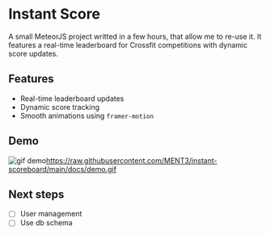 # Instant Score

A small MeteorJS project writted in a few hours, that allow me to re-use it. It features a real-time leaderboard for Crossfit competitions with dynamic score updates.

## Features

- Real-time leaderboard updates
- Dynamic score tracking
- Smooth animations using `framer-motion`

## Demo

![gif demo](https://i.imgur.com/yourgiflink.gif)https://raw.githubusercontent.com/MENT3/instant-scoreboard/main/docs/demo.gif

## Next steps

- [ ] User management
- [ ] Use db schema
